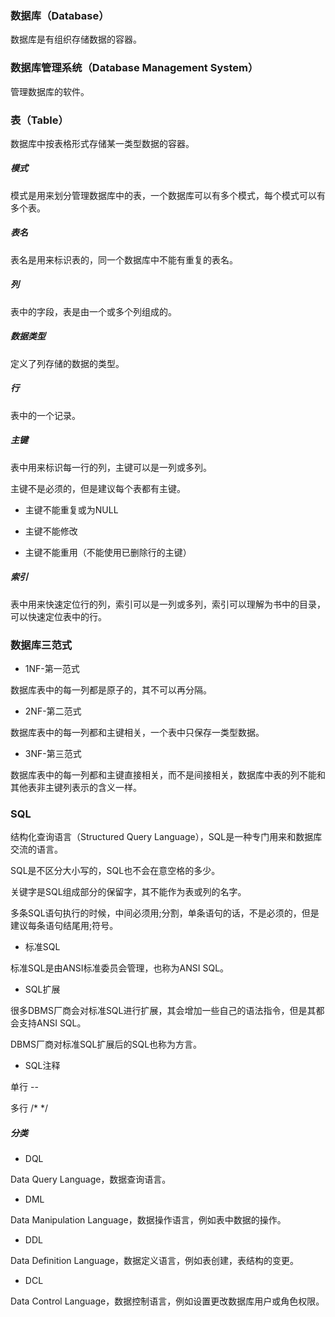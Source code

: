 ### 数据库（Database）

数据库是有组织存储数据的容器。

### 数据库管理系统（Database Management System）

管理数据库的软件。

### 表（Table）

数据库中按表格形式存储某一类型数据的容器。

##### 模式

模式是用来划分管理数据库中的表，一个数据库可以有多个模式，每个模式可以有多个表。

##### 表名

表名是用来标识表的，同一个数据库中不能有重复的表名。

##### 列

表中的字段，表是由一个或多个列组成的。

##### 数据类型

定义了列存储的数据的类型。

##### 行

表中的一个记录。

##### 主键

表中用来标识每一行的列，主键可以是一列或多列。

主键不是必须的，但是建议每个表都有主键。

* 主键不能重复或为NULL

* 主键不能修改

* 主键不能重用（不能使用已删除行的主键）

##### 索引

表中用来快速定位行的列，索引可以是一列或多列，索引可以理解为书中的目录，可以快速定位表中的行。

### 数据库三范式

* 1NF-第一范式

数据库表中的每一列都是原子的，其不可以再分隔。

* 2NF-第二范式

数据库表中的每一列都和主键相关，一个表中只保存一类型数据。

* 3NF-第三范式

数据库表中的每一列都和主键直接相关，而不是间接相关，数据库中表的列不能和其他表非主键列表示的含义一样。

### SQL

结构化查询语言（Structured Query Language），SQL是一种专门用来和数据库交流的语言。

SQL是不区分大小写的，SQL也不会在意空格的多少。

关键字是SQL组成部分的保留字，其不能作为表或列的名字。

多条SQL语句执行的时候，中间必须用;分割，单条语句的话，不是必须的，但是建议每条语句结尾用;符号。

* 标准SQL

标准SQL是由ANSI标准委员会管理，也称为ANSI SQL。

* SQL扩展

很多DBMS厂商会对标准SQL进行扩展，其会增加一些自己的语法指令，但是其都会支持ANSI SQL。

DBMS厂商对标准SQL扩展后的SQL也称为方言。

* SQL注释

单行 --

多行 /* */

##### 分类

* DQL

Data Query Language，数据查询语言。

* DML

Data Manipulation Language，数据操作语言，例如表中数据的操作。

* DDL

Data Definition Language，数据定义语言，例如表创建，表结构的变更。

* DCL

Data Control Language，数据控制语言，例如设置更改数据库用户或角色权限。